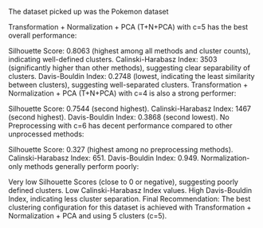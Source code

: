 The dataset picked up was the Pokemon dataset

Transformation + Normalization + PCA (T+N+PCA) with c=5 has the best overall performance:

Silhouette Score: 0.8063 (highest among all methods and cluster counts), indicating well-defined clusters.
Calinski-Harabasz Index: 3503 (significantly higher than other methods), suggesting clear separability of clusters.
Davis-Bouldin Index: 0.2748 (lowest, indicating the least similarity between clusters), suggesting well-separated clusters.
Transformation + Normalization + PCA (T+N+PCA) with c=4 is also a strong performer:

Silhouette Score: 0.7544 (second highest).
Calinski-Harabasz Index: 1467 (second highest).
Davis-Bouldin Index: 0.3868 (second lowest).
No Preprocessing with c=6 has decent performance compared to other unprocessed methods:

Silhouette Score: 0.327 (highest among no preprocessing methods).
Calinski-Harabasz Index: 651.
Davis-Bouldin Index: 0.949.
Normalization-only methods generally perform poorly:

Very low Silhouette Scores (close to 0 or negative), suggesting poorly defined clusters.
Low Calinski-Harabasz Index values.
High Davis-Bouldin Index, indicating less cluster separation.
Final Recommendation:
The best clustering configuration for this dataset is achieved with Transformation + Normalization + PCA and using 5 clusters (c=5).
